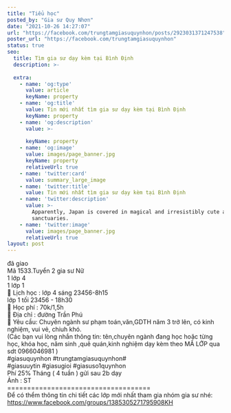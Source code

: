```yaml
---
title: "Tiểu học"
posted_by: "Gia sư Quy Nhơn"
date: "2021-10-26 14:27:07"
url: "https://facebook.com/trungtamgiasuquynhon/posts/2923031371247538"
poster_url: "https://facebook.com/trungtamgiasuquynhon"
status: true
seo:
  title: Tìm gia sư dạy kèm tại Bình Định
  description: >-
    
  extra:
    - name: 'og:type'
      value: article
      keyName: property
    - name: 'og:title'
      value: Tin mới nhất tìm gia sư dạy kèm tại Bình Định
      keyName: property
    - name: 'og:description'
      value: >-
        
      keyName: property
    - name: 'og:image'
      value: images/page_banner.jpg
      keyName: property
      relativeUrl: true
    - name: 'twitter:card'
      value: summary_large_image
    - name: 'twitter:title'
      value: Tin mới nhất tìm gia sư dạy kèm tại Bình Định
    - name: 'twitter:description'
      value: >-
        Apparently, Japan is covered in magical and irresistibly cute animal
        sanctuaries.
    - name: 'twitter:image'
      value: images/page_banner.jpg
      relativeUrl: true
layout: post
---
```

đã giao<br>Mã 1533.Tuyển 2 gia sư Nữ<br>1 lớp 4<br>1 lớp 1<br>🧐 Lịch học : lớp 4 sáng 23456-8h15<br>lớp 1 tối 23456 - 18h30<br>🧐 Học phí : 70k/1,5h<br>🧐 Địa chỉ : đường Trần Phú<br>🧐 Yêu cầu: Chuyên ngành sư phạm toán,văn,GDTH năm 3 trở lên, có kinh nghiệm, vui vẻ, chiuh khó.<br>(Các bạn vui lòng nhắn thông tin: tên,chuyên ngành đang học hoặc từng học, khóa học, năm sinh ,quê quán,kinh nghiệm dạy kèm theo MÃ LỚP qua sdt 0966046981 )<br>#giasuquynhon #trungtamgiasuquynhon#<br>#giasuuytin #giasugioi #giasuso1quynhon<br>Phí 25% Tháng ( 4 tuần ) gửi sau 2b dạy<br>Ảnh : ST<br>====================================<br>Để có thểm thông tin chi tiết các lớp mới nhất tham gia nhóm gia sư nhé: https://www.facebook.com/groups/1385305271795908KH
